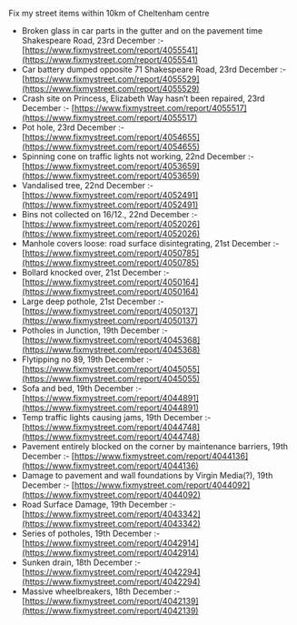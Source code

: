 Fix my street items within 10km of Cheltenham centre

<!-- fix_marker starts -->

- Broken glass in car parts in the gutter and on the pavement time Shakespeare Road, 23rd December :- [https://www.fixmystreet.com/report/4055541](https://www.fixmystreet.com/report/4055541)
- Car battery dumped opposite 71 Shakespeare Road, 23rd December :- [https://www.fixmystreet.com/report/4055529](https://www.fixmystreet.com/report/4055529)
- Crash site on Princess, Elizabeth Way hasn’t been repaired, 23rd December :- [https://www.fixmystreet.com/report/4055517](https://www.fixmystreet.com/report/4055517)
- Pot hole, 23rd December :- [https://www.fixmystreet.com/report/4054655](https://www.fixmystreet.com/report/4054655)
- Spinning cone on traffic lights not working, 22nd December :- [https://www.fixmystreet.com/report/4053659](https://www.fixmystreet.com/report/4053659)
- Vandalised tree, 22nd December :- [https://www.fixmystreet.com/report/4052491](https://www.fixmystreet.com/report/4052491)
- Bins not collected on 16/12., 22nd December :- [https://www.fixmystreet.com/report/4052026](https://www.fixmystreet.com/report/4052026)
- Manhole covers loose: road surface disintegrating, 21st December :- [https://www.fixmystreet.com/report/4050785](https://www.fixmystreet.com/report/4050785)
- Bollard knocked over, 21st December :- [https://www.fixmystreet.com/report/4050164](https://www.fixmystreet.com/report/4050164)
- Large deep pothole, 21st December :- [https://www.fixmystreet.com/report/4050137](https://www.fixmystreet.com/report/4050137)
- Potholes in Junction, 19th December :- [https://www.fixmystreet.com/report/4045368](https://www.fixmystreet.com/report/4045368)
- Flytipping no 89, 19th December :- [https://www.fixmystreet.com/report/4045055](https://www.fixmystreet.com/report/4045055)
- Sofa and bed, 19th December :- [https://www.fixmystreet.com/report/4044891](https://www.fixmystreet.com/report/4044891)
- Temp traffic lights causing jams, 19th December :- [https://www.fixmystreet.com/report/4044748](https://www.fixmystreet.com/report/4044748)
- Pavement entirely blocked on the corner by maintenance barriers, 19th December :- [https://www.fixmystreet.com/report/4044136](https://www.fixmystreet.com/report/4044136)
- Damage to pavement and wall foundations by Virgin Media(?), 19th December :- [https://www.fixmystreet.com/report/4044092](https://www.fixmystreet.com/report/4044092)
- Road Surface Damage, 19th December :- [https://www.fixmystreet.com/report/4043342](https://www.fixmystreet.com/report/4043342)
- Series of potholes, 19th December :- [https://www.fixmystreet.com/report/4042914](https://www.fixmystreet.com/report/4042914)
- Sunken drain, 18th December :- [https://www.fixmystreet.com/report/4042294](https://www.fixmystreet.com/report/4042294)
- Massive wheelbreakers, 18th December :- [https://www.fixmystreet.com/report/4042139](https://www.fixmystreet.com/report/4042139)

<!-- fix_marker ends -->